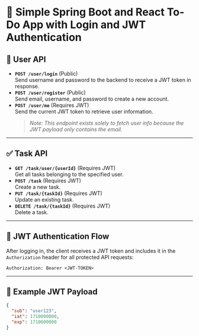 # 📝 Simple Spring Boot and React To-Do App with Login and JWT Authentication
## 📌 User API
- **`POST /user/login`** (Public)  
  Send username and password to the backend to receive a JWT token in response.
- **`POST /user/register`** (Public)  
  Send email, username, and password to create a new account.
- **`POST /user/me`** (Requires JWT)  
  Send the current JWT token to retrieve user information.  
  > _Note: This endpoint exists solely to fetch user info because the JWT payload only contains the email._
---
## ✅ Task API
- **`GET /task/user/{userId}`** (Requires JWT)  
  Get all tasks belonging to the specified user.
- **`POST /task`** (Requires JWT)  
  Create a new task.
- **`PUT /task/{taskId}`** (Requires JWT)  
  Update an existing task.
- **`DELETE /task/{taskId}`** (Requires JWT)  
  Delete a task.
---
## 🔐 JWT Authentication Flow
After logging in, the client receives a JWT token and includes it in the `Authorization` header for all protected API requests:
```http
Authorization: Bearer <JWT-TOKEN>
```
---
## 🧾 Example JWT Payload
```json
{
  "sub": "user123",
  "iat": 1710000000,
  "exp": 1710600000
}
```
